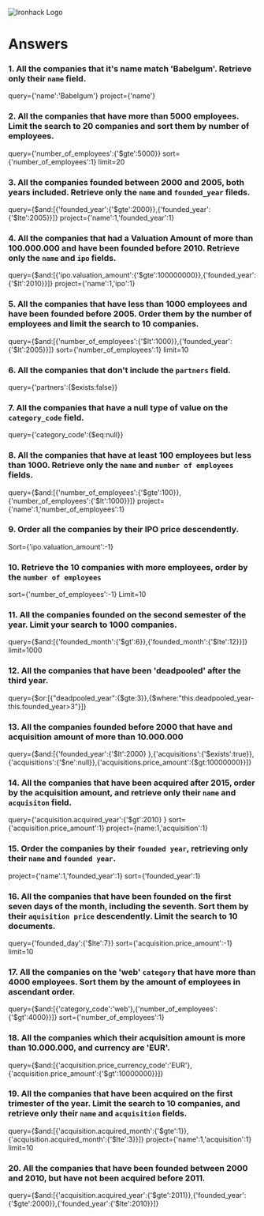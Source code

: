 ![Ironhack Logo](https://i.imgur.com/1QgrNNw.png)

# Answers

### 1. All the companies that it's name match 'Babelgum'. Retrieve only their `name` field.

query={'name':'Babelgum'}
project={'name'}

### 2. All the companies that have more than 5000 employees. Limit the search to 20 companies and sort them by **number of employees**.

query={'number_of_employees':{'$gte':5000}} 
sort={'number_of_employees':1} 
limit=20

### 3. All the companies founded between 2000 and 2005, both years included. Retrieve only the `name` and `founded_year` fileds.

query={$and:[{'founded_year':{'$gte':2000}},{'founded_year':{'$lte':2005}}]} 
project={'name':1,'founded_year':1}

### 4. All the companies that had a Valuation Amount of more than 100.000.000 and have been founded before 2010. Retrieve only the `name` and `ipo` fields.

query={$and:[{'ipo.valuation_amount':{'$gte':100000000}},{'founded_year':{'$lt':2010}}]} 
project={'name':1,'ipo':1}

### 5. All the companies that have less than 1000 employees and have been founded before 2005. Order them by the number of employees and limit the search to 10 companies.

query={$and:[{'number_of_employees':{'$lt':1000}},{'founded_year':{'$lt':2005}}]} 
sort={'number_of_employees':1} 
limit=10

### 6. All the companies that don't include the `partners` field.

query={'partners':{$exists:false}}

### 7. All the companies that have a null type of value on the `category_code` field.

query={'category_code':{$eq:null}}

### 8. All the companies that have at least 100 employees but less than 1000. Retrieve only the `name` and `number of employees` fields.

query={$and:[{'number_of_employees':{'$gte':100}},{'number_of_employees':{'$lt':1000}}]} 
project={'name':1,'number_of_employees':1}

### 9. Order all the companies by their IPO price descendently.

Sort={'ipo.valuation_amount':-1}

### 10. Retrieve the 10 companies with more employees, order by the `number of employees`

sort={'number_of_employees':-1} Limit=10

### 11. All the companies founded on the second semester of the year. Limit your search to 1000 companies.

query={$and:[{'founded_month':{'$gt':6}},{'founded_month':{'$lte':12}}]} 
limit=1000

### 12. All the companies that have been 'deadpooled' after the third year.

query={$or:[{"deadpooled_year":{$gte:3}},{$where:"this.deadpooled_year-this.founded_year>3"}]}

### 13. All the companies founded before 2000 that have and acquisition amount of more than 10.000.000

query={$and:[{'founded_year':{'$lt':2000} },{'acquisitions':{'$exists':true}},{'acquisitions':{'$ne':null}},{'acquisitions.price_amount':{$gt:10000000}}]}

### 14. All the companies that have been acquired after 2015, order by the acquisition amount, and retrieve only their `name` and `acquisiton` field.

query={'acquisition.acquired_year':{'$gt':2010} } 
sort={'acquisition.price_amount':1} 
project={name:1,'acquisition':1}

### 15. Order the companies by their `founded year`, retrieving only their `name` and `founded year`.

project={'name':1,'founded_year':1} 
sort={'founded_year':1}

### 16. All the companies that have been founded on the first seven days of the month, including the seventh. Sort them by their `aquisition price` descendently. Limit the search to 10 documents.

query={'founded_day':{'$lte':7}} 
sort={'acquisition.price_amount':-1} 
limit=10

### 17. All the companies on the 'web' `category` that have more than 4000 employees. Sort them by the amount of employees in ascendant order.

query={$and:[{'category_code':'web'},{'number_of_employees':{'$gt':4000}}]} 
sort={'number_of_employees':1}

### 18. All the companies which their acquisition amount is more than 10.000.000, and currency are 'EUR'.

query={$and:[{'acquisition.price_currency_code':'EUR'},{'acquisition.price_amount':{'$gt':10000000}}]}

### 19. All the companies that have been acquired on the first trimester of the year. Limit the search to 10 companies, and retrieve only their `name` and `acquisition` fields.

query={$and:[{'acquisition.acquired_month':{'$gte':1}},{'acquisition.acquired_month':{'$lte':3}}]} 
project={'name':1,'acquisition':1} 
limit=10

### 20. All the companies that have been founded between 2000 and 2010, but have not been acquired before 2011.

query={$and:[{'acquisition.acquired_year':{'$gte':2011}},{'founded_year':{'$gte':2000}},{'founded_year':{'$lte':2010}}]}
